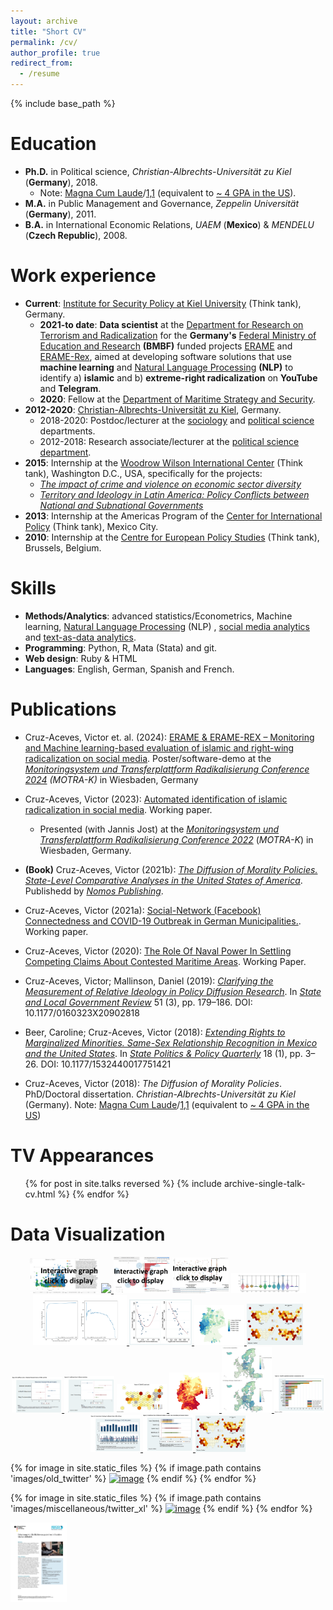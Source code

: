 ```yaml
---
layout: archive
title: "Short CV"
permalink: /cv/
author_profile: true
redirect_from:
  - /resume
---
```


{% include base_path %}

Education
======
* **Ph.D.** in Political science, *Christian-Albrechts-Universität zu Kiel* (**Germany**), 2018.
  * Note: [Magna Cum Laude](https://en.wikipedia.org/wiki/Latin_honors#Germany)/[1,1](https://en.wikipedia.org/wiki/Academic_grading_in_Germany#Tertiary_education) (equivalent to [~ 4 GPA in the US](https://en.wikipedia.org/wiki/Academic_grading_in_Germany#Overview)). 
* **M.A.** in Public Management and Governance, *Zeppelin Universität* (**Germany**), 2011.
* **B.A.** in International Economic Relations, *UAEM* (**Mexico**) & *MENDELU* (**Czech Republic**), 2008.

Work experience
======
* **Current**: [Institute for Security Policy at Kiel University](https://www.ispk.uni-kiel.de/en) (Think tank), Germany.
  * **2021-to date**: **Data scientist** at the [Department for Research on Terrorism and Radicalization](https://www.ispk.uni-kiel.de/en/departments/center-for-research-on-terrorism-and-radicalization) for the **Germany's** [Federal Ministry of Education and Research](https://www.bmbf.de/bmbf/en/home/home_node.html) **(BMBF)** funded projects [ERAME](/images/erame/erame_english_description.pdf) and [ERAME-Rex](/images/rex/english_description_rex.pdf), aimed at developing software solutions that use **machine learning** and [Natural Language Processing](https://en.wikipedia.org/wiki/Natural_language_processing) **(NLP)** to identify a) **islamic** and b) **extreme-right radicalization** on **YouTube** and **Telegram**. 
  * **2020**: Fellow at the [Department of Maritime Strategy and Security](https://www.ispk.uni-kiel.de/en/departments/center-for-maritime-strategy-and-security).
* **2012-2020**: [Christian-Albrechts-Universität zu Kiel](https://www.uni-kiel.de/en/), Germany.
  * 2018-2020: Postdoc/lecturer at the [sociology](https://www.soziologie.uni-kiel.de/en?set_language=en) and [political science](https://www.politik.uni-kiel.de/en?set_language=en) departments. 
  * 2012-2018: Research associate/lecturer at the [political science department](https://www.politik.uni-kiel.de/en?set_language=en).
* **2015**: Internship at the [Woodrow Wilson International Center](https://www.wilsoncenter.org/) (Think tank), Washington D.C., USA, specifically for the projects:
  *  [*The impact of crime and violence on economic sector diversity*](../files/crime_violence_economic_sector.pdf)
  * [*Territory and Ideology in Latin America: Policy Conflicts between National and
Subnational Governments*](https://academic.oup.com/book/26788)
* **2013**: Internship at the Americas Program of the [Center for International Policy](https://internationalpolicy.org/) (Think tank), Mexico City.
* **2010**: Internship at the [Centre for European Policy Studies](https://www.ceps.eu/) (Think tank), Brussels, Belgium.

Skills
======
* **Methods/Analytics**: advanced statistics/Econometrics, Machine learning, [Natural Language Processing](https://en.wikipedia.org/wiki/Natural_language_processing) (NLP) , [social media analytics](https://www.ibm.com/topics/social-media-analytics) and [text-as-data analytics](https://en.wikipedia.org/wiki/Text_mining).
* **Programming**: Python, R, Mata (Stata) and git.
* **Web design**: Ruby & HTML
* **Languages**: English, German, Spanish and French.

Publications
======
* Cruz-Aceves, Victor et. al. (2024): [ERAME & ERAME-REX – Monitoring and Machine learning-based evaluation of islamic and right-wing radicalization on social media](../images/v2_s_MOTRA-K-Poster_geschw%C3%A4rzt.jpg). Poster/software-demo at the [*Monitoringsystem und Transferplattform Radikalisierung Conference 2024*](https://www.motra.info/motra-k-2024/) *(MOTRA-K)* in Wiesbaden, Germany
* Cruz-Aceves, Victor (2023): [Automated identification of islamic radicalization in social media](/files/cruz_wp_motra_2023.pdf). Working paper.
    * Presented (with Jannis Jost) at the [*Monitoringsystem und Transferplattform Radikalisierung Conference 2022*](https://www.motra.info/motra-k-2022/) (*MOTRA-K*) in Wiesbaden, Germany.
* **(Book)** Cruz-Aceves, Victor (2021b): [*The Diffusion of Morality Policies. State-Level Comparative Analyses in the United States of America*](https://www.nomos-shop.de/nomos/titel/the-diffusion-of-morality-policies-id-100739/). Publishedd by [*Nomos Publishing*](https://www.nomos.de/en/).

* Cruz-Aceves, Victor (2021a): [Social-Network (Facebook) Connectedness and COVID-19 Outbreak in German Municipalities.](/files/Cruz_Aceves_2021FacebookCOVIDGermany_wp.pdf). Working paper.

* Cruz-Aceves, Victor (2020): [The Role Of Naval Power In Settling Competing Claims About Contested Maritime Areas](/files/Cruz_A_2020_WorldMaritimeBoundariesandNavalPower_WP.pdf). Working Paper.

* Cruz-Aceves, Victor; Mallinson, Daniel (2019): [*Clarifying the Measurement of Relative Ideology in Policy Diffusion Research*](https://journals.sagepub.com/doi/10.1177/0160323X20902818). In [*State and Local Government Review*](https://journals.sagepub.com/home/SLG) 51 (3), pp. 179–186. DOI: 10.1177/0160323X20902818

* Beer, Caroline; Cruz-Aceves, Victor (2018): [*Extending Rights to Marginalized Minorities. Same-Sex Relationship Recognition in Mexico and the United States*](https://www.cambridge.org/core/journals/state-politics-and-policy-quarterly/article/abs/extending-rights-to-marginalized-minorities-samesex-relationship-recognition-in-mexico-and-the-united-states/A70979049B8F29EA6DA27F69D8A931C7). In [*State Politics & Policy Quarterly*](https://www.cambridge.org/core/journals/state-politics-and-policy-quarterly) 18 (1), pp. 3–26. DOI: 10.1177/1532440017751421

* Cruz-Aceves, Victor (2018): *The Diffusion of Morality Policies*. PhD/Doctoral dissertation. *Christian-Albrechts-Universität zu Kiel* (Germany). Note: [Magna Cum Laude](https://en.wikipedia.org/wiki/Latin_honors#Germany)/[1,1](https://en.wikipedia.org/wiki/Academic_grading_in_Germany#Tertiary_education) (equivalent to [~ 4 GPA in the US](https://en.wikipedia.org/wiki/Academic_grading_in_Germany#Overview))
  
TV Appearances
======
  <ul>{% for post in site.talks reversed %}
    {% include archive-single-talk-cv.html  %}
  {% endfor %}</ul>
  
Data Visualization
======
<p align="middle">
<a href="../images/rex/stm-visualization/index.html">
    <img src="../images/rex/far_right_viz_lemmatta.png" width="110" /></a>
<a href="../images/rex/cosine_similarity_reich_far_right.png">
    <img src="../images/rex/cosine_similarity_reich_far_right.png" width="80"/> </a>
<a href="../images/erame/lda-mallet-10.html">
    <img src="../images/erame/old_topic_model.jpg" width="90" /></a>
<a href="../images/miscellaneous/emoji_about-ISIS-v-non.html">
    <img src="../images/miscellaneous/emoji_about-ISIS-v-non.jpg" width="90" /></a>
<a href="../images/motra2022/violins_means.jpg">
    <img src="../images/motra2022/violins_means.jpg" width="120" /></a>  
<a href="../images/motra2022/curves.jpg">
    <img src="../images/motra2022/curves.jpg" width="150" /> </a>
<a href="../images/social_connectedness/f3_binscatter.jpeg">
    <img src="../images/social_connectedness/f3_binscatter.jpeg" width="100" /> </a>
<a href="../images/social_connectedness/heinsberg_connectedness.jpeg">
    <img src="../images/social_connectedness/heinsberg_connectedness.jpeg" width="80" /> </a>
<a href="../images/dissertation/5.jpg">
    <img src="../images/dissertation/5.jpg" width="90" /></a> 
<a href="../images/book/26_coefficient_plot.png"> 
    <img src="../images/book/26_coefficient_plot.png" width="80" /> </a> 
<a href="../images/book/27_coefficient_plot.png">
    <img src="../images/book/27_coefficient_plot.png" width="80" /></a>
<a href="../images/book/8_map.png"> 
    <img src="../images/book/8_map.png" width="80" /> </a>
<a href="../images/social_connectedness/covid_germany.jpeg">
    <img src="../images/social_connectedness/covid_germany.jpeg" width="80" />  </a>
<a href="../images/social_connectedness/kiel_freiburg_europe.jpeg">
    <img src="../images/social_connectedness/kiel_freiburg_europe.jpeg" width="80" /> </a>
  <a href="../images/dissertation/2.jpg">
    <img src="../images/dissertation/2.jpg" width="80" /> </a>
<a href="../images/dissertation/3.jpg">
    <img src="../images/dissertation/3.jpg" width="80" /> </a>
<a href="../images/dissertation/4.jpg">
    <img src="../images/dissertation/4.jpg" width="80" /> </a>
<a href="../images/dissertation/5.jpg">
    <img src="../images/dissertation/5.jpg" width="80" /></a>
  
{% for image in site.static_files %}
    {% if image.path contains 'images/old_twitter' %}
<a href="{{ site.baseurl }}{{ image.path }}">
<img src="{{ site.baseurl }}{{ image.path }}" alt="image" width="90" /></a>
    {% endif %}
{% endfor %}

{% for image in site.static_files %}
    {% if image.path contains 'images/miscellaneous/twitter_xl' %}
<a href="{{ site.baseurl }}{{ image.path }}">
<img src="{{ site.baseurl }}{{ image.path }}" alt="image" width="50" /></a>
    {% endif %}
{% endfor %}  

<a href="../images/erame/projektumriss_erame.pdf">
    <img src="../images/erame/projektumriss_erame.jpg" width="90"/> </a>
</p>